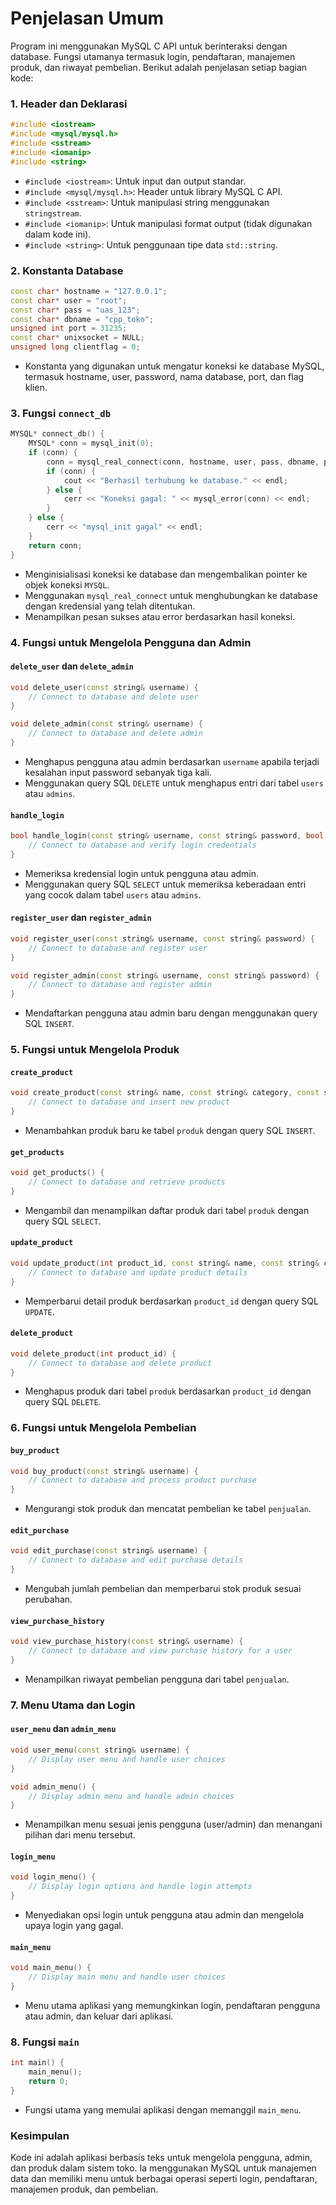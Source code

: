 # Penjelasan Umum

Program ini menggunakan MySQL C API untuk berinteraksi dengan database. Fungsi utamanya termasuk login, pendaftaran, manajemen produk, dan riwayat pembelian. Berikut adalah penjelasan setiap bagian kode:

### 1. **Header dan Deklarasi**

```cpp
#include <iostream>
#include <mysql/mysql.h>
#include <sstream>
#include <iomanip>
#include <string>
```

- `#include <iostream>`: Untuk input dan output standar.
- `#include <mysql/mysql.h>`: Header untuk library MySQL C API.
- `#include <sstream>`: Untuk manipulasi string menggunakan `stringstream`.
- `#include <iomanip>`: Untuk manipulasi format output (tidak digunakan dalam kode ini).
- `#include <string>`: Untuk penggunaan tipe data `std::string`.

### 2. **Konstanta Database**

```cpp
const char* hostname = "127.0.0.1";
const char* user = "root";
const char* pass = "uas_123";
const char* dbname = "cpp_toko";
unsigned int port = 31235;
const char* unixsocket = NULL;
unsigned long clientflag = 0;
```

- Konstanta yang digunakan untuk mengatur koneksi ke database MySQL, termasuk hostname, user, password, nama database, port, dan flag klien.

### 3. **Fungsi `connect_db`**

```cpp
MYSQL* connect_db() {
    MYSQL* conn = mysql_init(0);
    if (conn) {
        conn = mysql_real_connect(conn, hostname, user, pass, dbname, port, unixsocket, clientflag);
        if (conn) {
            cout << "Berhasil terhubung ke database." << endl;
        } else {
            cerr << "Koneksi gagal: " << mysql_error(conn) << endl;
        }
    } else {
        cerr << "mysql_init gagal" << endl;
    }
    return conn;
}
```

- Menginisialisasi koneksi ke database dan mengembalikan pointer ke objek koneksi `MYSQL`.
- Menggunakan `mysql_real_connect` untuk menghubungkan ke database dengan kredensial yang telah ditentukan.
- Menampilkan pesan sukses atau error berdasarkan hasil koneksi.

### 4. **Fungsi untuk Mengelola Pengguna dan Admin**

#### `delete_user` dan `delete_admin`

```cpp
void delete_user(const string& username) {
    // Connect to database and delete user
}

void delete_admin(const string& username) {
    // Connect to database and delete admin
}
```

- Menghapus pengguna atau admin berdasarkan `username` apabila terjadi kesalahan input password sebanyak tiga kali. 
- Menggunakan query SQL `DELETE` untuk menghapus entri dari tabel `users` atau `admins`.

#### `handle_login`

```cpp
bool handle_login(const string& username, const string& password, bool is_admin) {
    // Connect to database and verify login credentials
}
```

- Memeriksa kredensial login untuk pengguna atau admin.
- Menggunakan query SQL `SELECT` untuk memeriksa keberadaan entri yang cocok dalam tabel `users` atau `admins`.

#### `register_user` dan `register_admin`

```cpp
void register_user(const string& username, const string& password) {
    // Connect to database and register user
}

void register_admin(const string& username, const string& password) {
    // Connect to database and register admin
}
```

- Mendaftarkan pengguna atau admin baru dengan menggunakan query SQL `INSERT`.

### 5. **Fungsi untuk Mengelola Produk**

#### `create_product`

```cpp
void create_product(const string& name, const string& category, const string& price, const string& stock) {
    // Connect to database and insert new product
}
```

- Menambahkan produk baru ke tabel `produk` dengan query SQL `INSERT`.

#### `get_products`

```cpp
void get_products() {
    // Connect to database and retrieve products
}
```

- Mengambil dan menampilkan daftar produk dari tabel `produk` dengan query SQL `SELECT`.

#### `update_product`

```cpp
void update_product(int product_id, const string& name, const string& category, const string& price, const string& stock) {
    // Connect to database and update product details
}
```

- Memperbarui detail produk berdasarkan `product_id` dengan query SQL `UPDATE`.

#### `delete_product`

```cpp
void delete_product(int product_id) {
    // Connect to database and delete product
}
```

- Menghapus produk dari tabel `produk` berdasarkan `product_id` dengan query SQL `DELETE`.

### 6. **Fungsi untuk Mengelola Pembelian**

#### `buy_product`

```cpp
void buy_product(const string& username) {
    // Connect to database and process product purchase
}
```

- Mengurangi stok produk dan mencatat pembelian ke tabel `penjualan`.

#### `edit_purchase`

```cpp
void edit_purchase(const string& username) {
    // Connect to database and edit purchase details
}
```

- Mengubah jumlah pembelian dan memperbarui stok produk sesuai perubahan.

#### `view_purchase_history`

```cpp
void view_purchase_history(const string& username) {
    // Connect to database and view purchase history for a user
}
```

- Menampilkan riwayat pembelian pengguna dari tabel `penjualan`.

### 7. **Menu Utama dan Login**

#### `user_menu` dan `admin_menu`

```cpp
void user_menu(const string& username) {
    // Display user menu and handle user choices
}

void admin_menu() {
    // Display admin menu and handle admin choices
}
```

- Menampilkan menu sesuai jenis pengguna (user/admin) dan menangani pilihan dari menu tersebut.

#### `login_menu`

```cpp
void login_menu() {
    // Display login options and handle login attempts
}
```

- Menyediakan opsi login untuk pengguna atau admin dan mengelola upaya login yang gagal.

#### `main_menu`

```cpp
void main_menu() {
    // Display main menu and handle user choices
}
```

- Menu utama aplikasi yang memungkinkan login, pendaftaran pengguna atau admin, dan keluar dari aplikasi.

### 8. **Fungsi `main`**

```cpp
int main() {
    main_menu();
    return 0;
}
```

- Fungsi utama yang memulai aplikasi dengan memanggil `main_menu`.

### Kesimpulan

Kode ini adalah aplikasi berbasis teks untuk mengelola pengguna, admin, dan produk dalam sistem toko. Ia menggunakan MySQL untuk manajemen data dan memiliki menu untuk berbagai operasi seperti login, pendaftaran, manajemen produk, dan pembelian.